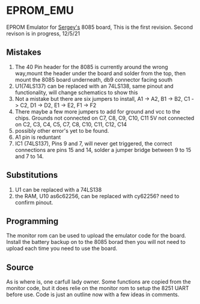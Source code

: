 # EPROM_EMU
EPROM Emulator for [Sergey's](http://www.malinov.com/Home/sergeys-projects/minimax8085) 8085 board, This is the first revision.
Second revison is in progress, 12/5/21

## Mistakes
1. The 40 Pin header for the 8085 is currently around the wrong way,mount the header under the board and solder from the top, then mount the 8085 board underneath, db9 connector facing south
2. U1(74LS137) can be replaced with an 74LS138, same pinout and functionality, will change schematics to show this
3. Not a mistake but there are six jumpers to install, A1 -> A2, B1 -> B2, C1 -> C2, D1 -> D2, E1 -> E2, F1 -> F2
4. There maybe a few more jumpers to add for ground and vcc to the chips.
   Grounds not connected on C7, C8, C9, C10, C11
   5V not connected on C2, C3, C4, C5, C7, C8, C10, C11, C12, C14
5. possibly other error's yet to be found.
6. A1 pin is reduntant 
7. IC1 (74LS137), Pins 9 and 7, will never get triggered, the correct connections are pins 15 and 14, solder a jumper bridge between 9 to 15 and 7 to 14.

## Substitutions 
1. U1 can be replaced with a 74LS138
2. the RAM, U10 as6c62256, can be replaced with cy62256? need to confirm pinout.

## Programming
The monitor rom can be used to upload the emulator code for the board.
Install the battery backup on to the 8085 borad then you will not need to upload each time you need to use the board.

## Source
As is where is, one carfull lady owner.
Some functions are copied from the monitor code, but it does relie on the monitor rom to setup the 8251 UART before use.
Code is just an outline now with a few ideas in comments.
